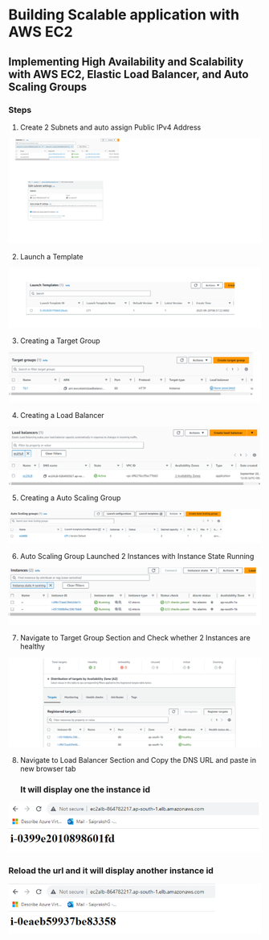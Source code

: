 # Building Scalable application with AWS EC2

## Implementing High Availability and Scalability with AWS EC2, Elastic Load Balancer, and Auto Scaling Groups

### Steps

1. Create 2 Subnets and auto assign Public IPv4 Address 

![Step1](S1.png)

2. Launch a Template

![Template](LT1.png)

3. Creating a Target Group

![Target Group](TG1.png)

4. Creating a Load Balancer

![Load Balancer](LB.png)

5. Creating a Auto Scaling Group

![Auto Scaling Group](ASG.png)

6. Auto Scaling Group Launched 2 Instances with Instance State Running

![EC2 Instances](Instances.png)

7. Navigate to Target Group Section and Check whether 2 Instances are healthy

![Checking Instances](TGCheck.png)

8. Navigate to Load Balancer Section and Copy the DNS URL and paste in new browser tab
   ### It will display one the instance id
![InstanceId1](I1.png)

   ### Reload the url and it will display another instance id

![InstanceId2](I2.png)


